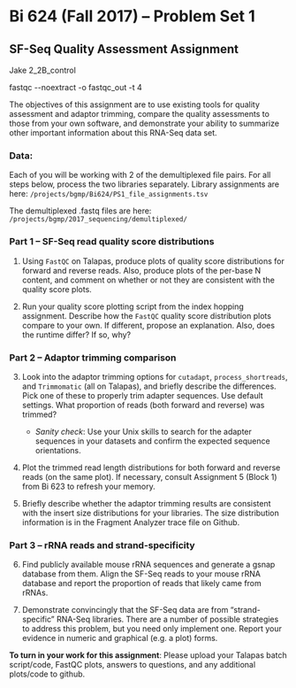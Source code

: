 # Bi 624 (Fall 2017) – Problem Set 1
## SF-Seq Quality Assessment Assignment

Jake    2_2B_control

fastqc --noextract -o fastqc_out -t 4

The objectives of this assignment are to use existing tools for quality assessment and adaptor trimming, compare the quality assessments to those from your own software, and demonstrate your ability to summarize other important information about this RNA-Seq data set.

### Data:
Each of you will be working with 2 of the demultiplexed file pairs. For all steps below, process the two libraries separately. Library assignments are here: ```/projects/bgmp/Bi624/PS1_file_assignments.tsv```

The demultiplexed .fastq files are here: ```/projects/bgmp/2017_sequencing/demultiplexed/```

### Part 1 – SF-Seq read quality score distributions

1. Using ```FastQC``` on Talapas, produce plots of quality score distributions for forward and reverse reads. Also, produce plots of the per-base N content, and comment on whether or not they are consistent with the quality score plots.

2. Run your quality score plotting script from the index hopping assignment. Describe how the ```FastQC``` quality score distribution plots compare to your own. If different, propose an explanation. Also, does the runtime differ? If so, why?

### Part 2 – Adaptor trimming comparison

3. Look into the adaptor trimming options for ```cutadapt```, ```process_shortreads```, and ```Trimmomatic``` (all on Talapas), and briefly describe the differences. Pick one of these to properly trim adapter sequences. Use default settings. What proportion of reads (both forward and reverse) was trimmed?
    - *Sanity check*: Use your Unix skills to search for the adapter sequences in your datasets and confirm the expected sequence orientations.

4. Plot the trimmed read length distributions for both forward and reverse reads (on the same plot). If necessary, consult Assignment 5 (Block 1) from Bi 623 to refresh your memory.

5. Briefly describe whether the adaptor trimming results are consistent with the insert size distributions for your libraries. The size distribution information is in the Fragment Analyzer trace file on Github.

### Part 3 – rRNA reads and strand-specificity
6. Find publicly available mouse rRNA sequences and generate a gsnap database from them. Align the SF-Seq reads to your mouse rRNA database and report the proportion of reads that likely came from rRNAs.

7. Demonstrate convincingly that the SF-Seq data are from “strand-specific” RNA-Seq libraries. There are a number of possible strategies to address this problem, but you need only implement one. Report your evidence in numeric and graphical (e.g. a plot) forms.

**To turn in your work for this assignment**:
Please upload your Talapas batch script/code, FastQC plots, answers to questions, and any additional plots/code to github.

